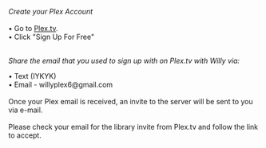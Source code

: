 *Create your Plex Account*
<br>
<br>
• Go to 
<a href="https://plex.tv">Plex.tv</a></body>.
<br>
• Click "Sign Up For Free"
<br>
<br>
<div>
<em>Share the email that you used to sign up with on Plex.tv with Willy via:</em>
</div>
<p>
• Text (IYKYK)
<br>
• Email - willyplex6@gmail.com
<br>
<br>
Once your Plex email is received, an invite to the server will be sent to you via e-mail.
<br>
<br>
Please check your email for the library invite from Plex.tv and follow the link to accept.
</div>

